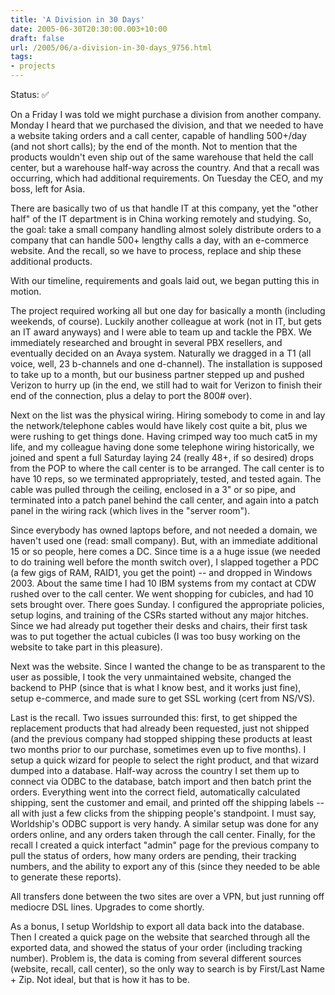 ```yaml
---
title: 'A Division in 30 Days'
date: 2005-06-30T20:30:00.003+10:00
draft: false
url: /2005/06/a-division-in-30-days_9756.html
tags: 
- projects
---
```


Status:  ✅ 
  

On a Friday I was told we might purchase a division from another company. Monday I heard that we purchased the division, and that we needed to have a website taking orders and a call center, capable of handling 500+/day (and not short calls); by the end of the month. Not to mention that the products wouldn't even ship out of the same warehouse that held the call center, but a warehouse half-way across the country. And that a recall was occurring, which had additional requirements. On Tuesday the CEO, and my boss, left for Asia.

  

There are basically two of us that handle IT at this company, yet the "other half" of the IT department is in China working remotely and studying. So, the goal: take a small company handling almost solely distribute orders to a company that can handle 500+ lengthy calls a day, with an e-commerce website. And the recall, so we have to process, replace and ship these additional products.

With our timeline, requirements and goals laid out, we began putting this in motion.

The project required working all but one day for basically a month (including weekends, of course). Luckily another colleague at work (not in IT, but gets an IT award anyways) and I were able to team up and tackle the PBX. We immediately researched and brought in several PBX resellers, and eventually decided on an Avaya system. Naturally we dragged in a T1 (all voice, well, 23 b-channels and one d-channel). The installation is supposed to take up to a month, but our business partner stepped up and pushed Verizon to hurry up (in the end, we still had to wait for Verizon to finish their end of the connection, plus a delay to port the 800# over).

Next on the list was the physical wiring. Hiring somebody to come in and lay the network/telephone cables would have likely cost quite a bit, plus we were rushing to get things done. Having crimped way too much cat5 in my life, and my colleague having done some telephone wiring historically, we joined and spent a full Saturday laying 24 (really 48+, if so desired) drops from the POP to where the call center is to be arranged. The call center is to have 10 reps, so we terminated appropriately, tested, and tested again. The cable was pulled through the ceiling, enclosed in a 3" or so pipe, and terminated into a patch panel behind the call center, and again into a patch panel in the wiring rack (which lives in the "server room").

Since everybody has owned laptops before, and not needed a domain, we haven't used one (read: small company). But, with an immediate additional 15 or so people, here comes a DC. Since time is a a huge issue (we needed to do training well before the month switch over), I slapped together a PDC (a few gigs of RAM, RAID1, you get the point) -- and dropped in Windows 2003. About the same time I had 10 IBM systems from my contact at CDW rushed over to the call center. We went shopping for cubicles, and had 10 sets brought over. There goes Sunday. I configured the appropriate policies, setup logins, and training of the CSRs started without any major hitches. Since we had already put together their desks and chairs, their first task was to put together the actual cubicles (I was too busy working on the website to take part in this pleasure).

Next was the website. Since I wanted the change to be as transparent to the user as possible, I took the very unmaintained website, changed the backend to PHP (since that is what I know best, and it works just fine), setup e-commerce, and made sure to get SSL working (cert from NS/VS).

Last is the recall. Two issues surrounded this: first, to get shipped the replacement products that had already been requested, just not shipped (and the previous company had stopped shipping these products at least two months prior to our purchase, sometimes even up to five months). I setup a quick wizard for people to select the right product, and that wizard dumped into a database. Half-way across the country I set them up to connect via ODBC to the database, batch import and then batch print the orders. Everything went into the correct field, automatically calculated shipping, sent the customer and email, and printed off the shipping labels -- all with just a few clicks from the shipping people's standpoint. I must say, Worldship's ODBC support is very handy. A similar setup was done for any orders online, and any orders taken through the call center. Finally, for the recall I created a quick interfact "admin" page for the previous company to pull the status of orders, how many orders are pending, their tracking numbers, and the ability to export any of this (since they needed to be able to generate these reports).

All transfers done between the two sites are over a VPN, but just running off mediocre DSL lines. Upgrades to come shortly.

As a bonus, I setup Worldship to export all data back into the database. Then I created a quick page on the website that searched through all the exported data, and showed the status of your order (including tracking number). Problem is, the data is coming from several different sources (website, recall, call center), so the only way to search is by First/Last Name + Zip. Not ideal, but that is how it has to be.